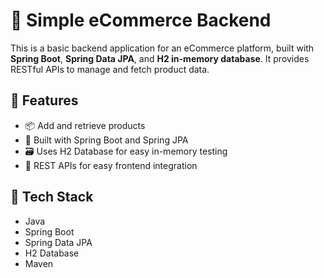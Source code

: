 # 🛒 Simple eCommerce Backend

This is a basic backend application for an eCommerce platform, built with **Spring Boot**, **Spring Data JPA**, and **H2 in-memory database**. It provides RESTful APIs to manage and fetch product data.

## 🚀 Features

- 📦 Add and retrieve products
- 🧠 Built with Spring Boot and Spring JPA
- 🗃️ Uses H2 Database for easy in-memory testing
- 🔗 REST APIs for easy frontend integration

## 📁 Tech Stack

- Java
- Spring Boot
- Spring Data JPA
- H2 Database
- Maven
